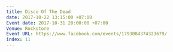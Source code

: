 ```yaml
---
title: Disco Of The Dead
date: 2017-10-22 13:15:00 +07:00
Event date: 2017-10-31 20:00:00 +07:00
Venue: Rockstore
Event URL: https://www.facebook.com/events/1793084374323679/
index: 11
---
```


